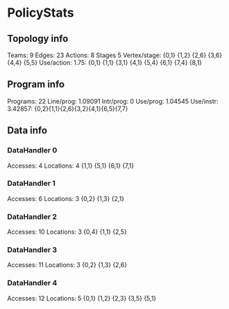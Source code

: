 # PolicyStats
## Topology info
Teams:		9
Edges:		23
Actions:	8
Stages		5
Vertex/stage:	{0,1} {1,2} {2,6} {3,6} {4,4} {5,5} 
Use/action:	1.75: {0,1} {1,1} {3,1} {4,1} {5,4} {6,1} {7,4} {8,1} 

## Program info
Programs:	22
Line/prog:	1.09091
Intr/prog:	0
Use/prog:	1.04545
Use/instr:	3.42857: {0,2}{1,1}{2,6}{3,2}{4,1}{6,5}{7,7}

## Data info

### DataHandler 0
Accesses:	4
Locations:	4
{1,1} {5,1} {6,1} {7,1} 

### DataHandler 1
Accesses:	6
Locations:	3
{0,2} {1,3} {2,1} 

### DataHandler 2
Accesses:	10
Locations:	3
{0,4} {1,1} {2,5} 

### DataHandler 3
Accesses:	11
Locations:	3
{0,2} {1,3} {2,6} 

### DataHandler 4
Accesses:	12
Locations:	5
{0,1} {1,2} {2,3} {3,5} {5,1} 